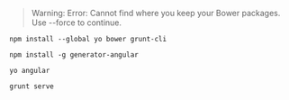 



> Warning: Error: Cannot find where you keep your Bower packages. Use --force to continue.

```shell
npm install --global yo bower grunt-cli 

npm install -g generator-angular

yo angular

grunt serve
```

